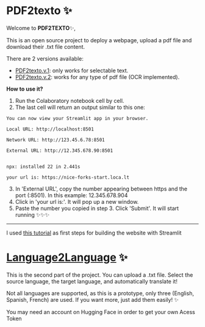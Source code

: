 #  PDF2texto :sparkles:

Welcome to **PDF2TEXTO**:sparkles:,

This is an open source project to deploy a webpage, upload a pdf file and download their .txt file content. 

There are 2 versions available:

* [PDF2texto.v.1](https://pdf2texto.streamlit.app/): only works for selectable text.
* [PDF2texto.v.2](https://colab.research.google.com/drive/1b5Vaa88WOSMKqvIBGRtgVcZmquNhv_eH?usp=sharing): works for any type of pdf file (OCR implemented).


**How to use it?**
1. Run the Colaboratory notebook cell by cell.
2. The last cell will return an output similar to this one:
```
You can now view your Streamlit app in your browser.
 
Local URL: http://localhost:8501

Network URL: http://123.45.6.78:8501

External URL: http://12.345.678.90:8501
 
 
npx: installed 22 in 2.441s
 
your url is: https://nice-forks-start.loca.lt
```

3. In 'External URL', copy the number appearing between https and the port (:8501). In this example: 12.345.678.904
4. Click in 'your url is:'. It will pop up a new window.
5. Paste the number you copied in step 3. Click 'Submit'. It will start running :sparkles::sparkles::sparkles:


------------------------------
I used [this tutorial](https://www.youtube.com/watch?v=VqgUkExPvLY) as first steps for building the website with Streamlit




# [Language2Language](https://colab.research.google.com/drive/1NFONy8DlBkavwlEBJhT_2NPK6ZwikSrP?usp=sharing) :sparkles:
This is the second part of the project. You can upload a .txt file. Select the source language, the target language, and automatically translate it! 

Not all languages are supported, as this is a prototype, only three (English, Spanish, French) are used. If you want more, just add them easily! :sparkles:

You may need an account on Hugging Face in order to get your own Acess Token
